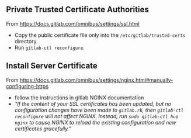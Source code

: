 ## Private Trusted Certificate Authorities

From https://docs.gitlab.com/omnibus/settings/ssl.html

* Copy the public certificate file only into the `/etc/gitlab/trusted-certs` directory.
* Run `gitlab-ctl reconfigure`.

## Install Server Certificate

From https://docs.gitlab.com/omnibus/settings/nginx.html#manually-configuring-https

* follow the instructions in gitlab NGINX documentation
* *"If the content of your SSL certificates has been updated, but no configuration changes have been made to `gitlab.rb`, then `gitlab-ctl reconfigure` will not affect NGINX. Instead, run `sudo gitlab-ctl hup nginx` to cause NGINX to reload the existing configuration and new certificates gracefully."*
